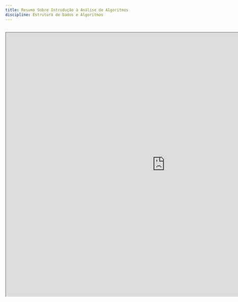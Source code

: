 ```yaml
---
title: Resumo Sobre Introdução à Análise de Algoritmos
discipline: Estrutura de Dados e Algoritmos
---
```


<br>

<iframe src="https://drive.google.com/file/d/1vCNT5a0qbk9exannYk5HmH0te4gD03N1/preview" width="1000" height="830" allow="autoplay"></iframe>